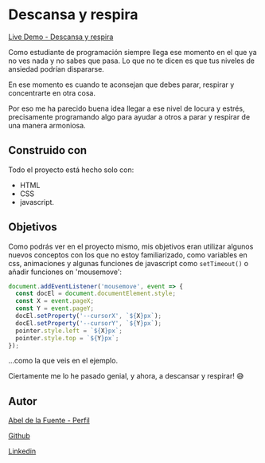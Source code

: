 # Descansa y respira

[Live Demo - Descansa y respira](https://abelfubu.github.io/descansa-y-respira/)

Como estudiante de programación siempre llega ese momento en el que ya no ves nada y no sabes que pasa. Lo que no te dicen es que tus niveles de ansiedad podrían dispararse.

En ese momento es cuando te aconsejan que debes parar, respirar y concentrarte en otra cosa.

Por eso me ha parecido buena idea llegar a ese nivel de locura y estrés, precisamente programando algo para ayudar a otros a parar y respirar de una manera armoniosa.

## Construido con

Todo el proyecto está hecho solo con:

- HTML
- CSS
- javascript.

## Objetivos

Como podrás ver en el proyecto mismo, mis objetivos eran utilizar algunos nuevos conceptos con los que no estoy familiarizado, como variables en css, animaciones y algunas funciones de javascript como `setTimeout()` o añadir funciones on 'mousemove':

```javascript
document.addEventListener('mousemove', event => {
  const docEl = document.documentElement.style;
  const X = event.pageX;
  const Y = event.pageY;
  docEl.setProperty('--cursorX', `${X}px`);
  docEl.setProperty('--cursorY', `${Y}px`);
  pointer.style.left = `${X}px`;
  pointer.style.top = `${Y}px`;
});
```

...como la que veis en el ejemplo.

Ciertamente me lo he pasado genial, y ahora, a descansar y respirar! 😅

## Autor

[Abel de la Fuente - Perfil](https://abelfubu.github.io/abelfubu/)

[Github](https://github.com/abelfubu)

[Linkedin](https://www.linkedin.com/in/abel-de-la-fuente-53b0291aa/)

